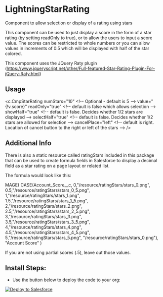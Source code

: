 # LightningStarRating

Component to allow selection or display of a rating using stars

This component can be used to just display a score in the form of a star rating (by setting readOnly to true), or to allow the users to input a score value.  The scores can be restricted to whole numbers or you can allow values in increments of 0.5 which will be displayed with half of the star colored.

This component uses the JQuery Raty plugin (https://www.jqueryscript.net/other/Full-featured-Star-Rating-Plugin-For-jQuery-Raty.html)

## Usage
<c:CmpStarRating numStars="10" &lt;!-- Optional - default is 5 --&gt;
                 value="{!v.score}" 
	             readOnly="true" &lt;!-- default is false which allows selection --&gt;
                 showHalf="true" &lt;!-- default is false. Decides whether 1/2 stars are displayed --&gt;
                 selectHalf="true" &lt;!-- default is false. Decides whether 1/2 stars are allowed for selection --&gt;
                 cancelPlace="left" &lt;!-- default is right. Location of cancel button to the right or left of the stars --&gt; 
/>


## Additional Info

There is also a static resource called ratingStars included in this package that can be used to create formula fields in Salesforce to display a decimal field as a star rating on a page layout or related list.

The formula would look like this:

MAGE( 
CASE(Account_Score__c, 
0,"/resource/ratingStars/stars_0.png", 
0.5,"/resource/ratingStars/stars_0_5.png", 
1,"/resource/ratingStars/stars_1.png", 
1.5,"/resource/ratingStars/stars_1_5.png", 
2,"/resource/ratingStars/stars_2.png", 
2.5,"/resource/ratingStars/stars_2_5.png", 
3,"/resource/ratingStars/stars_3.png", 
3.5,"/resource/ratingStars/stars_3_5.png", 
4,"/resource/ratingStars/stars_4.png", 
4.5,"/resource/ratingStars/stars_4_5.png", 
5,"/resource/ratingStars/stars_5.png", 
"/resource/ratingStars/stars_0.png"), 
"Account Score" 
)

If you are not using partial scores (.5), leave out those values.


	
## Install Steps:
* Use the button below to deploy the code to your org:

<a href="https://githubsfdeploy.herokuapp.com?owner=veenasundara&repo= LightningStarRating">
  <img alt="Deploy to Salesforce"
       src="https://raw.githubusercontent.com/afawcett/githubsfdeploy/master/src/main/webapp/resources/img/deploy.png">
</a>
